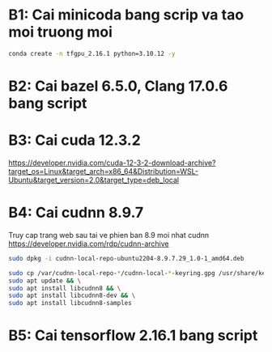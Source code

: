 # B1: Cai minicoda bang scrip va tao moi truong moi
```sh
conda create -n tfgpu_2.16.1 python=3.10.12 -y
```
# B2: Cai bazel 6.5.0, Clang 17.0.6 bang script
# B3: Cai cuda 12.3.2
https://developer.nvidia.com/cuda-12-3-2-download-archive?target_os=Linux&target_arch=x86_64&Distribution=WSL-Ubuntu&target_version=2.0&target_type=deb_local
# B4: Cai cudnn 8.9.7
Truy cap trang web sau tai ve phien ban 8.9 moi nhat cudnn https://developer.nvidia.com/rdp/cudnn-archive
```sh
sudo dpkg -i cudnn-local-repo-ubuntu2204-8.9.7.29_1.0-1_amd64.deb 

sudo cp /var/cudnn-local-repo-*/cudnn-local-*-keyring.gpg /usr/share/keyrings/ && \
sudo apt update && \
sudo apt install libcudnn8 && \
sudo apt install libcudnn8-dev && \
sudo apt install libcudnn8-samples
```
# B5: Cai tensorflow 2.16.1 bang script